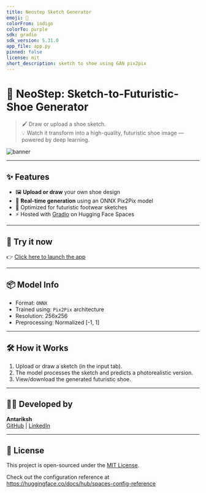 ```yaml
---
title: Neostep Sketch Generator
emoji: 🐢
colorFrom: indigo
colorTo: purple
sdk: gradio
sdk_version: 5.31.0
app_file: app.py
pinned: false
license: mit
short_description: sketch to shoe using GAN pix2pix
---
```


# 👟 NeoStep: Sketch-to-Futuristic-Shoe Generator

> 🖌️ Draw or upload a shoe sketch.  
> 💡 Watch it transform into a high-quality, futuristic shoe image — powered by deep learning.

![banner](https://huggingface.co/spaces/antariksh101/neostep-sketch-generator/resolve/main/your-banner-image.png)

---

## ✨ Features

- 🖼️ **Upload or draw** your own shoe design
- 🤖 **Real-time generation** using an ONNX Pix2Pix model
- 🧠 Optimized for futuristic footwear sketches
- ⚡ Hosted with [Gradio](https://gradio.app/) on Hugging Face Spaces

---

## 🚀 Try it now

👉 [Click here to launch the app](https://huggingface.co/spaces/antariksh101/neostep-sketch-generator)

---

## 📦 Model Info

- Format: `ONNX`
- Trained using: `Pix2Pix` architecture
- Resolution: 256x256
- Preprocessing: Normalized [-1, 1]

---

## 🛠️ How it Works

1. Upload or draw a sketch (in the input tab).
2. The model processes the sketch and predicts a photorealistic version.
3. View/download the generated futuristic shoe.

---

## 👨‍💻 Developed by

**Antariksh**  
[GitHub](https://github.com/antariksh101) | [LinkedIn](https://www.linkedin.com/in/antariksh101/)

---

## 📜 License

This project is open-sourced under the [MIT License](LICENSE).


Check out the configuration reference at https://huggingface.co/docs/hub/spaces-config-reference
